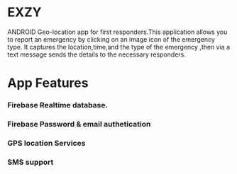 # EXZY
ANDROID Geo-location app for first responders.This application allows you to report an emergency by clicking on an image icon of the emergency type. It captures the location,time,and the type of the emergency ,then via a text message sends the details to the necessary responders.
#  App Features
### Firebase Realtime database.
### Firebase Password & email authetication
### GPS location Services 
### SMS support
